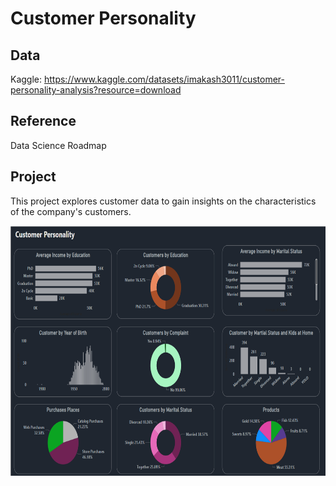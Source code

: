 # Customer Personality

## Data 
Kaggle:  https://www.kaggle.com/datasets/imakash3011/customer-personality-analysis?resource=download

## Reference
Data Science Roadmap 

## Project
This project explores customer data to gain insights on the characteristics of the company's customers.

<img src="https://github.com/Sarah269/supreme-fiesta/blob/main/Customer%20Personality/Customer%20Personality.png" height=400 />
